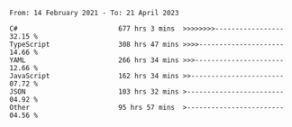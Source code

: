 <!-- [![Top Langs](https://github-readme-stats.vercel.app/api/top-langs/?username=thititongumpun&layout=compact&langs_count=7&theme=prussian)](https://github.com/thititongumpun)
[![Anurag's GitHub stats](https://github-readme-stats.vercel.app/api?username=thititongumpun&hide=stars&show_icons=true&theme=prussian)](https://github.com/thititongumpun) -->

<!--START_SECTION:waka-->

```text
From: 14 February 2021 - To: 21 April 2023

C#                         677 hrs 3 mins  >>>>>>>>-----------------   32.15 %
TypeScript                 308 hrs 47 mins >>>>---------------------   14.66 %
YAML                       266 hrs 34 mins >>>----------------------   12.66 %
JavaScript                 162 hrs 34 mins >>-----------------------   07.72 %
JSON                       103 hrs 32 mins >------------------------   04.92 %
Other                      95 hrs 57 mins  >------------------------   04.56 %
```

<!--END_SECTION:waka-->

